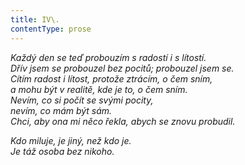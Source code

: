 ```yaml
---
title: IV\.
contentType: prose
---
```


_Každý den se teď probouzím s radostí i s lítostí.  
Dřív jsem se probouzel bez pocitů; probouzel jsem se.  
Cítím radost i lítost, protože ztrácím, o čem sním,  
a mohu být v realitě, kde je to, o čem sním.  
Nevím, co si počít se svými pocity,  
nevím, co mám být sám.  
Chci, aby ona mi něco řekla, abych se znovu probudil._

_Kdo miluje, je jiný, než kdo je.  
Je táž osoba bez nikoho._
